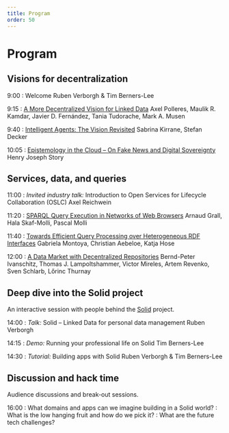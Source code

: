 ```yaml
---
title: Program
order: 50
---
```

# Program

## Visions for decentralization 
9:00
: Welcome
<span class="authors">Ruben Verborgh &amp; Tim Berners-Lee</span>

9:15
: [A More Decentralized Vision for Linked Data](http://ceur-ws.org/Vol-2165/paper1.pdf)
<span class="authors">Axel Polleres, Maulik R. Kamdar, Javier D. Fernández, Tania Tudorache, Mark A. Musen</span>

9:40
: [Intelligent Agents: The Vision Revisited](http://ceur-ws.org/Vol-2165/paper2.pdf)
<span class="authors">Sabrina Kirrane, Stefan Decker</span>

10:05
: [Epistemology in the Cloud – On Fake News and Digital Sovereignty](http://ceur-ws.org/Vol-2165/paper7.pdf)
<span class="authors">Henry Joseph Story</span>


## Services, data, and queries
11:00
: _Invited industry talk:_ Introduction to Open Services for Lifecycle Collaboration (OSLC)
<span class="authors">Axel Reichwein</span>

11:20
: [SPARQL Query Execution in Networks of Web Browsers](http://ceur-ws.org/Vol-2165/paper3.pdf)
<span class="authors">Arnaud Grall, Hala Skaf-Molli, Pascal Molli</span>

11:40
: [Towards Efficient Query Processing over Heterogeneous RDF Interfaces](http://ceur-ws.org/Vol-2165/paper4.pdf)
<span class="authors">Gabriela Montoya, Christian Aebeloe, Katja Hose</span>

12:00
: [A Data Market with Decentralized Repositories](http://ceur-ws.org/Vol-2165/paper6.pdf)
<span class="authors">Bernd-Peter Ivanschitz, Thomas J. Lampoltshammer, Victor Mireles, Artem Revenko, Sven Schlarb, Lőrinc Thurnay</span>

## Deep dive into the Solid project
An interactive session with
people behind the [Solid](https://solid.mit.edu/) project.

14:00
: _Talk:_ Solid – Linked Data for personal data management
<span class="authors">Ruben Verborgh</span>

14:15
: _Demo:_ Running your professional life on Solid
<span class="authors">Tim Berners-Lee</span>

14:30
: _Tutorial:_ Building apps with Solid
<span class="authors">Ruben Verborgh &amp; Tim Berners-Lee</span>

## Discussion and hack time
Audience discussions and break-out sessions.

16:00
: What domains and apps can we imagine building in a Solid world?
: What is the low hanging fruit and how do we pick it?
: What are the future tech challenges?
